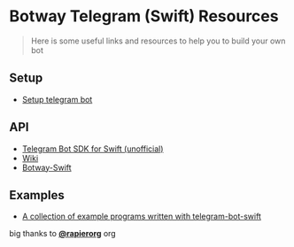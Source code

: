 # Botway Telegram (Swift) Resources

> Here is some useful links and resources to help you to build your own bot

## Setup

- [Setup telegram bot](https://github.com/abdfnx/botway/discussions/5)

## API

- [Telegram Bot SDK for Swift (unofficial)](https://github.com/rapierorg/telegram-bot-swift)
- [Wiki](https://github.com/rapierorg/telegram-bot-swift/wiki)
- [Botway-Swift](https://github.com/abdfnx/botway/tree/main/packages/botway-swift)

## Examples

- [A collection of example programs written with telegram-bot-swift](https://github.com/rapierorg/telegram-bot-swift/tree/master/Examples)

big thanks to [**@rapierorg**](https://github.com/rapierorg) org
